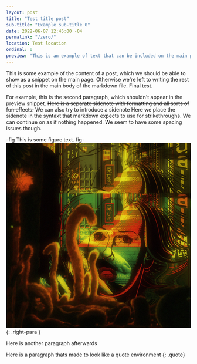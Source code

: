 ```yaml
---
layout: post
title: "Test title post"
sub-title: "Example sub-title 0"
date: 2022-06-07 12:45:00 -04
permalink: "/zero/"
location: Test location
ordinal: 0
preview: "This is an example of text that can be included on the main page of the post, but without the issue of possible note overflow. It can also contain markown if we really need it to, but that would be unwise."
---
```

This is some example of the content of a post, which we should be able to show as a snippet on the main page. Otherwise we're left to writing the rest of this post in the main body of the markdown file. Final test.

For example, this is the second paragraph, which shouldn't appear in the preview snippet. ~~Here is a separate sidenote with formatting and all sorts of fun effects.~~ We can also try to introduce a sidenote Here we place the sidenote in the syntaxt that markdown expects to use for strikethroughs. We can continue on as if nothing happened. We seem to have some spacing issues though.

-fig This is some figure text. fig-![image-title](/assets/img/grief_10.jpg)
{: .right-para }

Here is another paragraph afterwards

Here is a paragraph thats made to look like a quote environment
{: .quote}